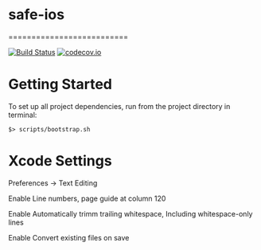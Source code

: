 # safe-ios
==========================

[![Build Status](https://travis-ci.org/sche/safe-ios.svg)](https://travis-ci.org/sche/safe-ios) [![codecov.io](https://codecov.io/gh/sche/safe-ios/branch/master/graphs/badge.svg)](https://codecov.io/gh/sche/safe-ios/branch/master)

# Getting Started

To set up all project dependencies, run from the project directory in terminal:

```
$> scripts/bootstrap.sh
```

# Xcode Settings

Preferences -> Text Editing

Enable Line numbers, page guide at column 120

Enable Automatically trimm trailing whitespace, Including whitespace-only lines

Enable Convert existing files on save

